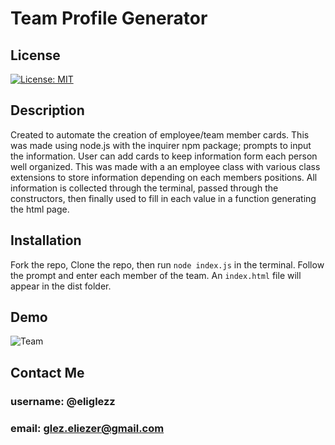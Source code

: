 # Team Profile Generator
## License
[![License: MIT](https://img.shields.io/badge/License-MIT-yellow.svg)](https://opensource.org/licenses/MIT)<br>

## Description
Created to automate the creation of employee/team member cards. This was made using node.js with the inquirer npm package; prompts to input the information. User can add cards to keep information form each person well organized. This was made with a an employee class with various class extensions to store information depending on each members positions. All information is collected through the terminal, passed through the constructors, then finally used to fill in each value in a function generating the html page.<br>
## Installation
Fork the repo, Clone the repo, then run `node index.js` in the terminal. Follow the prompt and enter each member of the team. An `index.html` file will appear in the dist folder.<br>
## Demo
![Team](https://user-images.githubusercontent.com/61998811/137865702-c443d801-cd51-47b1-a674-36cbbbbe174f.gif)
## Contact Me <br>
### username: @eliglezz<br>
### email: glez.eliezer@gmail.com<br>
